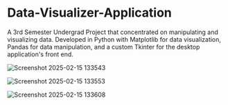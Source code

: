 # Data-Visualizer-Application
A 3rd Semester Undergrad Project that concentrated on manipulating and visualizing data. Developed in Python with Matplotlib for data visualization, Pandas for data manipulation, and a custom Tkinter for the desktop application's front end.

![Screenshot 2025-02-15 133543](https://github.com/user-attachments/assets/d343af53-ea95-46b2-b7e6-155790e6257d)

![Screenshot 2025-02-15 133553](https://github.com/user-attachments/assets/56ce65b8-8f23-41cd-8e02-b544c7dd806a)

![Screenshot 2025-02-15 133608](https://github.com/user-attachments/assets/a9c546e1-8342-4eb5-9683-72864fde9eda)
